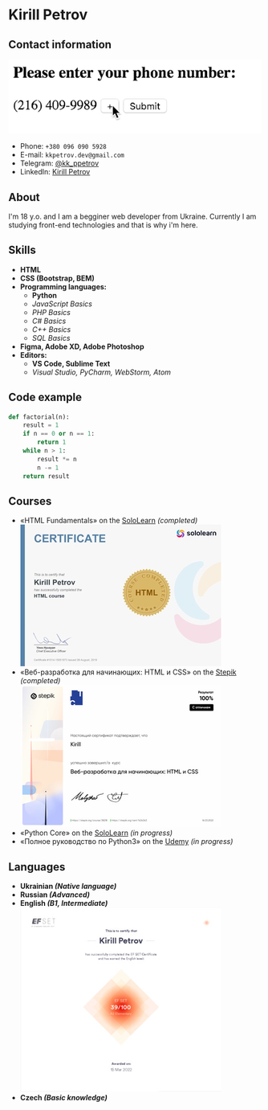 # Kirill Petrov
## Contact information
![Contact GIF](enternum.gif)
- Phone: ```+380 096 090 5928```
- E-mail: ```kkpetrov.dev@gmail.com```
- Telegram: [@kk_ppetrov](https://t.me/kk_ppetrov/)
- LinkedIn: [Kirill Petrov](https://www.linkedin.com/in/kirill-petrov-5a72b622b/)

## About
I'm 18 y.o. and I am a begginer web developer from Ukraine. Currently I am studying front-end technologies and that is why i'm here.

## Skills
- __HTML__
- __CSS (Bootstrap, BEM)__
- __Programming languages:__
  - __Python__
  - *JavaScript Basics*
  - *PHP Basics*
  - *C# Basics*
  - *C++ Basics* 
  - *SQL Basics*
- __Figma, Adobe XD, Adobe Photoshop__
- __Editors:__
  - __VS Code, Sublime Text__
  - *Visual Studio, PyCharm, WebStorm, Atom*

## Code example
```python
def factorial(n):
    result = 1
    if n == 0 or n == 1:
        return 1
    while n > 1:
        result *= n
        n -= 1
    return result
```

## Courses
- «HTML Fundamentals» on the [SoloLearn](sololearn.com) *(completed)*<br>
![HTML Fundamentals Course Certificate](sololearn-certificate.jpg)
- «Веб-разработка для начинающих: HTML и CSS» on the [Stepik](stepik.org) *(completed)*<br>
![Stepik HTML and CSS Course Certificate](stepik-certificate.jpg)
- «Python Core» on the [SoloLearn](sololearn.com) *(in progress)*
- «Полное руководство по Python3» on the [Udemy](udemy.com) *(in progress)*

## Languages
- __Ukrainian *(Native language)*__
- __Russian *(Advanced)*__
- __English *(B1, Intermediate)*__<br>
![EF SET Certificate](efset-certificate.jpg)
- __Czech *(Basic knowledge)*__